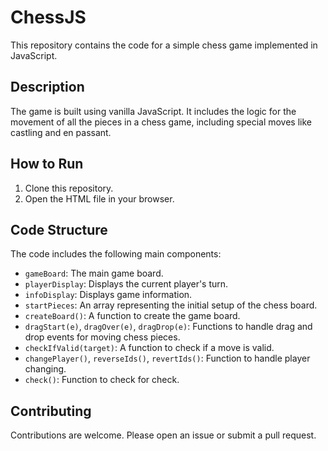 # ChessJS

This repository contains the code for a simple chess game implemented in JavaScript.

## Description

The game is built using vanilla JavaScript. It includes the logic for the movement of all the pieces in a chess game, including special moves like castling and en passant.

## How to Run

1. Clone this repository.
2. Open the HTML file in your browser.

## Code Structure

The code includes the following main components:

- `gameBoard`: The main game board.
- `playerDisplay`: Displays the current player's turn.
- `infoDisplay`: Displays game information.
- `startPieces`: An array representing the initial setup of the chess board.
- `createBoard()`: A function to create the game board.
- `dragStart(e)`, `dragOver(e)`, `dragDrop(e)`: Functions to handle drag and drop events for moving chess pieces.
- `checkIfValid(target)`: A function to check if a move is valid.
- `changePlayer()`, `reverseIds()`, `revertIds()`: Function to handle player changing.
- `check()`: Function to check for check.

## Contributing

Contributions are welcome. Please open an issue or submit a pull request.